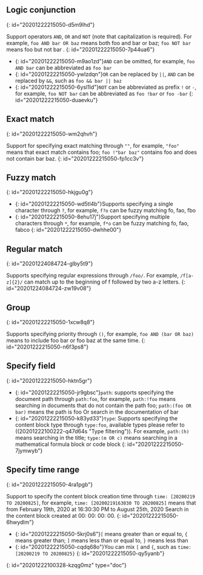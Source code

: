 ## Logic conjunction
{: id="20201222215050-d5m9lhd"}

Support operators `AND`, `OR` and `NOT` (note that capitalization is required). For example, `foo AND bar OR baz` means both foo and bar or baz; `foo NOT bar` means foo but not bar .
{: id="20201222215050-7p44ua6"}

* {: id="20201222215050-m9ao1zd"}`AND` can be omitted, for example, `foo AND bar` can be abbreviated as `foo bar`
* {: id="20201222215050-ywlzdqn"}`OR` can be replaced by `||`, `AND` can be replaced by `&&`, such as `foo && bar || baz`
* {: id="20201222215050-6ysl1ld"}`NOT` can be abbreviated as prefix `!` or `-`, for example, `foo NOT bar` can be abbreviated as `foo !bar` or `foo -bar`
{: id="20201222215050-duaevku"}

## Exact match
{: id="20201222215050-wm2qhvh"}

Support for specifying exact matching through `""`, for example, `"foo"` means that exact match contains foo; `foo !"bar baz"` contains foo and does not contain bar baz.
{: id="20201222215050-fp1cc3v"}

## Fuzzy match
{: id="20201222215050-hkjgu0g"}

* {: id="20201222215050-wd5tl4b"}Supports specifying a single character through `?`, for example, `f?o` can be fuzzy matching fo, fao, fbo
* {: id="20201222215050-8ehu17j"}Support specifying multiple characters through `*`, for example, `f*o` can be fuzzy matching fo, fao, fabco
{: id="20201222215050-dwhhe00"}

## Regular match
{: id="20201224084724-glby5t9"}

Supports specifying regular expressions through `/foo/`. For example, `/f[a-z]{2}/` can match up to the beginning of f followed by two a-z letters.
{: id="20201224084724-zw19v08"}

## Group
{: id="20201222215050-1xcw8q8"}

Supports specifying priority through `()`, for example, `foo AND (bar OR baz)` means to include foo bar or foo baz at the same time.
{: id="20201222215050-n6f3ps8"}

## Specify field
{: id="20201222215050-hktn5gr"}

* {: id="20201222215050-jr9gbsc"}`path`: supports specifying the document path through `path:foo`, for example, `path:!foo` means searching in documents that do not contain the path foo; `path:(foo OR bar)` means the path is foo Or search in the documentation of bar
* {: id="20201222215050-k83yd33"}`type`: Supports specifying the content block type through `type:foo`, available types please refer to ((20201222100222-q47d64s "Type filtering")). For example, `path:(h)` means searching in the title; `type:(m OR c)` means searching in a mathematical formula block or code block
{: id="20201222215050-7jymwyb"}

## Specify time range
{: id="20201222215050-4ra1pgb"}

Support to specify the content block creation time through `time: [20200219 TO 20200825]`, for example, `time: [20200219163030 TO 20200825]` means that from February 19th, 2020 at 16:30:30 PM to August 25th, 2020 Search in the content block created at 00: 00: 00: 00.
{: id="20201222215050-6hwydlm"}

* {: id="20201222215050-5krj0s6"}`[` means greater than or equal to, `{` means greater than; `]` means less than or equal to, `}` means less than
* {: id="20201222215050-cqdq68o"}You can mix `[` and `{`, such as `time: [20200219 TO 20200825}`
{: id="20201222215050-qy5yanb"}


{: id="20201222100328-kzqg0mz" type="doc"}
